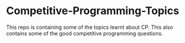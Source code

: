 # Competitive-Programming-Topics
This repo is containing some of the topics learnt about CP.
This also contains some of the good competitive programming questions.

